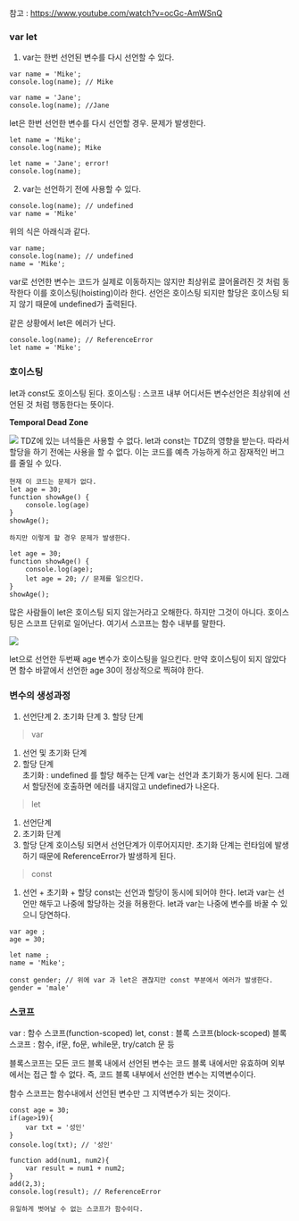 참고 : https://www.youtube.com/watch?v=ocGc-AmWSnQ

### var let
1. var는 한번 선언된 변수를 다시 선언할 수 있다.
```
var name = 'Mike';
console.log(name); // Mike

var name = 'Jane';
console.log(name); //Jane
```
let은 한번 선언한 변수를 다시 선언할 경우. 문제가 발생한다.
```
let name = 'Mike';
console.log(name); Mike

let name = 'Jane'; error!
console.log(name); 
```

2. var는 선언하기 전에 사용할 수 있다.
```
console.log(name); // undefined
var name = 'Mike'
```
위의 식은 아래식과 같다.
```
var name;
console.log(name); // undefined
name = 'Mike'; 
```
var로 선언한 변수는 코드가 실제로 이동하지는 않지만 최상위로 끌어올려진 것 처럼 동작한다 이를 호이스팅(hoisting)이라 한다.
선언은 호이스팅 되지만 할당은 호이스팅 되지 않기 때문에 undefined가 출력된다. 


같은 상황에서 let은 에러가 난다.
```
console.log(name); // ReferenceError
let name = 'Mike';
```
### 호이스팅
let과 const도 호이스팅 된다.
호이스팅 : 스코프 내부 어디서든 변수선언은 최상위에 선언된 것 처럼 행동한다는 뜻이다.

**Temporal Dead Zone**

![](https://github.com/anotheranotherhoon/TIL/JavaScript/img/tdz.png?raw=true)
TDZ에 있는 녀석들은 사용할 수 없다.
let과 const는 TDZ의 영향을 받는다. 따라서 할당을 하기 전에는 사용을 할 수 없다. 이는 코드를 예측 가능하게 하고 잠재적인 버그를 줄일 수 있다. 

```
현재 이 코드는 문제가 없다.
let age = 30;
function showAge() {
	console.log(age)
}
showAge();

하지만 이렇게 할 경우 문제가 발생한다. 

let age = 30;
function showAge() {
	console.log(age);
    let age = 20; // 문제를 일으킨다.
}
showAge();
```

많은 사람들이 let은 호이스팅 되지 않는거라고 오해한다. 하지만 그것이 아니다.
호이스팅은 스코프 단위로 일어난다. 여기서 스코프는 함수 내부를 말한다.

![](https://velog.velcdn.com/images/anotherhoon/post/0641fc14-2595-4820-bf7a-d05c69622a05/image.png)

let으로 선언한 두번째 age 변수가 호이스팅을 일으킨다. 만약 호이스팅이 되지 않았다면 함수 바깥에서 선언한 age 30이 정상적으로 찍혀야 한다. 

### 변수의 생성과정
1. 선언단계 2. 초기화 단계 3. 할당 단계

> var 
1. 선언 및 초기화 단계
2. 할당 단계<br>
초기화 : undefined 를 할당 해주는 단계
var는 선언과 초기화가 동시에 된다. 그래서 할당전에 호출하면 에러를 내지않고 undefined가 나온다. 

> let
1. 선언단계
2. 초기화 단계
3. 할당 단계
호이스팅 되면서 선언단계가 이루어지지만. 초기화 단계는 런타임에 발생하기 때문에 ReferenceError가 발생하게 된다.

> const
1. 선언 + 초기화  + 할당 
const는 선언과 할당이 동시에 되어야 한다. let과 var는 선언만 해두고 나중에 할당하는 것을 허용한다. let과 var는 나중에 변수를 바꿀 수 있으니 당연하다.

```
var age ;
age = 30;

let name ;
name = 'Mike';

const gender; // 위에 var 과 let은 괜찮지만 const 부분에서 에러가 발생한다.
gender = 'male'
```


### 스코프

var : 함수 스코프(function-scoped)
let, const : 블록 스코프(block-scoped)
블록 스코프 : 함수, if문, fo문, while문, try/catch 문 등

블록스코프는 모든 코드 블록 내에서 선언된 변수는 코드 블록 내에서만 유효하며 외부에서는 접근 할 수 없다. 즉, 코드 블록 내부에서 선언한 변수는 지역변수이다. 

함수 스코프는 함수내에서 선언된 변수만 그 지역변수가 되는 것이다. 

```
const age = 30;
if(age>19){
	var txt = '성인'
}
console.log(txt); // '성인' 
```

```
function add(num1, num2){
	var result = num1 + num2;
}
add(2,3);
console.log(result); // ReferenceError

유일하게 벗어날 수 없는 스코프가 함수이다. 
```

